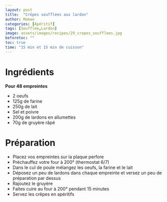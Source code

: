 ```yaml
---
layout: post
title:  "Crêpes soufflées aux lardon"
author: Moman
categories: [Apéritif]
tags: [Soufflee,Lardon]
image: assets/images/recipes/29_crepes_soufflees.jpg
beforetoc: ""
toc: true
time: "15 min et 15 min de cuisson"
---
```


# Ingrédients 
**Pour 48 empreintes**
* 2 oeufs
* 125g de farine
* 250g de lait
* Sel et poivre
* 200g de lardons en allumettes
* 70g de gruyère râpé

# Préparation
* Placez vos empreintes sur la plaque perfore
* Préchauffez votre four à 200° (thermostat 6/7)
* Dans le cul de poule mélangez les oeufs, la farine et le lait
* Déposez un peu de lardons dans chaque empreinte et versez un peu de préparation par dessus 
* Rajoutez le gruyère 
* Faites cuire au four à 200° pendant 15 minutes
* Servez les crêpes en apéritifs